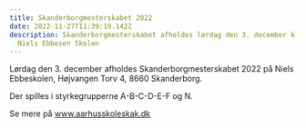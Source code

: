 ```yaml
---
title: Skanderborgmesterskabet 2022
date: 2022-11-27T11:39:19.142Z
description: Skanderborgmesterskabet afholdes lørdag den 3. december kl. 9:30 på
  Niels Ebbesen Skolen
---
```

Lørdag den 3. december afholdes Skanderborgmesterskabet 2022 på Niels Ebbeskolen, Højvangen Torv 4, 8660 Skanderborg. 

Der spilles i styrkegrupperne A-B-C-D-E-F og N.

Se mere på www.aarhusskoleskak.dk